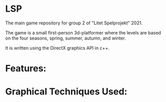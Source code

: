 # LSP
The main game repository for group 2 of "Litet Spelprojekt" 2021. 

The game is a small first-person 3d-platformer where the levels are based on the four seasons, spring, summer, autumn, and winter.

It is written using the DirectX graphics API in c++.

# Features:

# Graphical Techniques Used:

